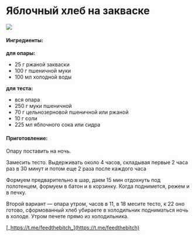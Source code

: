 # Яблочный хлеб на закваске

![](../../pics/038c3312-6e95-479a-8c43-d48b354411f5.jpg)

#### Ингредиенты:

**для опары:**

* 25 г ржаной закваски
* 100 г пшеничной муки
* 100 мл холодной воды

**для**  **теста:**

* вся опара
* 250 г муки пшеничной
* 70 г цельнозерновой пшеничной или ржаной
* 10 г соли
* 225 мл яблочного сока или сидра

#### Приготовление:

Опару поставить на ночь. 

Замесить тесто. Выдерживать около 4 часов, складывая первые 2 часа раз в 30 минут и потом еще 2 раза после каждого часа

Формуем предварительно в шар, даем 15 мин отдохнуть под полотенцем, формуем в батон и в корзинку. Когда поднимется, режем и в печку. 

Второй вариант — опара утром, часов в 11, в 18 месите тесто, к 22 оно готово, сформованный хлеб убираете в холодильник подниматься ночь в холоде. Утром печете прямо из холодильника.

[_https://t.me/feedthebitch_](https://t.me/feedthebitch)

